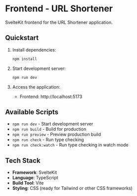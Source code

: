 # Frontend - URL Shortener

SvelteKit frontend for the URL Shortener application.

## Quickstart

1. Install dependencies:
   ```bash
   npm install
   ```

2. Start development server:
   ```bash
   npm run dev
   ```

3. Access the application:
   - Frontend: http://localhost:5173

## Available Scripts

- `npm run dev` - Start development server
- `npm run build` - Build for production
- `npm run preview` - Preview production build
- `npm run check` - Run type checking
- `npm run check:watch` - Run type checking in watch mode

## Tech Stack

- **Framework**: SvelteKit
- **Language**: TypeScript
- **Build Tool**: Vite
- **Styling**: CSS (ready for Tailwind or other CSS frameworks)
